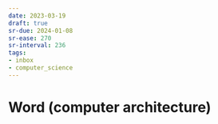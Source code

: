 ```yaml
---
date: 2023-03-19
draft: true
sr-due: 2024-01-08
sr-ease: 270
sr-interval: 236
tags:
- inbox
- computer_science
---
```


# Word (computer architecture)